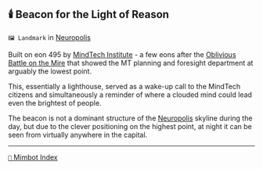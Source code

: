 ## 🕯️ Beacon for the Light of Reason

`🖼️ Landmark` in [Neuropolis](<https://zeithalt.github.io/r/neuropolis.html>)

Built on eon 495 by [MindTech Institute](<https://zeithalt.github.io/r/mindtech_institute.html>) - a few eons after the [Oblivious Battle on the Mire](<https://alexeygorovoy.github.io/zeithalt/timeline/#eon-491---the-oblivious-battle-on-the-mire>) that showed the MT planning and foresight department at arguably the lowest point.

This, essentially a lighthouse, served as a wake-up call to the MindTech citizens and simultaneously a reminder of where a clouded mind could lead even the brightest of people.

The beacon is not a dominant structure of the [Neuropolis](<https://zeithalt.github.io/r/neuropolis.html>) skyline during the day, but due to the clever positioning on the highest point, at night it can be seen from virtually anywhere in the capital.

-----
[`📑` Mimbot Index](<https://zeithalt.github.io/r/#2880>)
<!---
keywords:  neuropolis, lighthouse
aliases: 
-->
